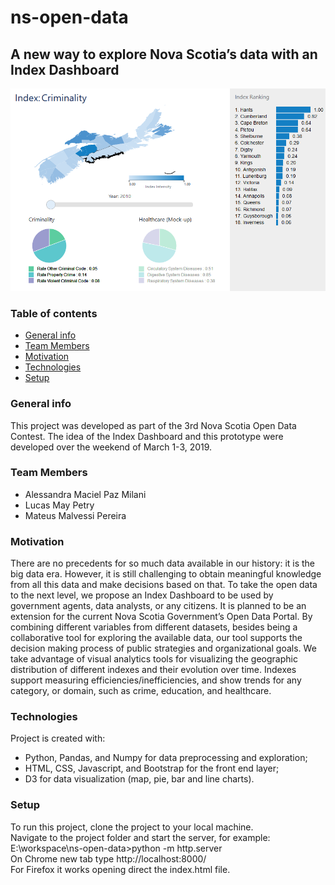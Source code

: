 # ns-open-data

## A new way to explore Nova Scotia’s data with an Index Dashboard

![Index Dashboard](https://github.com/lucaspetry/ns-open-data/blob/master/repo/dashboard.png)

### Table of contents
* [General info](#general-info)
* [Team Members](#team-members)
* [Motivation](#motivation)
* [Technologies](#technologies)
* [Setup](#setup)


### General info
This project was developed as part of the 3rd Nova Scotia Open Data Contest.
The idea of the Index Dashboard and this prototype were developed over the weekend of March 1-3, 2019.

### Team Members
* Alessandra Maciel Paz Milani
* Lucas May Petry
* Mateus Malvessi Pereira


### Motivation
There are no precedents for so much data available in our history: it is the big data era. However, it is still challenging to obtain meaningful knowledge from all this data and make decisions based on that. To take the open data to the next level, we propose an Index Dashboard to be used by government agents, data analysts, or any citizens. It is planned to be an extension for the current Nova Scotia Government’s Open Data Portal. By combining different variables from different datasets, besides being a collaborative tool for exploring the available data, our tool supports the decision making process of public strategies and organizational goals. We take advantage of visual analytics tools for visualizing the geographic distribution of different indexes and their evolution over time. Indexes support measuring efficiencies/inefficiencies, and show trends for any category, or domain, such as crime, education, and healthcare.


### Technologies
Project is created with:
* Python, Pandas, and Numpy for data preprocessing and exploration; 
* HTML, CSS, Javascript, and Bootstrap for the front end layer; 
* D3 for data visualization (map, pie, bar and line charts). 


### Setup
To run this project, clone the project to your local machine.
<br />Navigate to the project folder and start the server, for example: E:\workspace\ns-open-data>python -m http.server
<br />On Chrome new tab type http://localhost:8000/
<br />For Firefox it works opening direct the index.html file.
